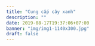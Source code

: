 ```yaml
---
title: "Cung cấp cây xanh"
description: ""
date: 2019-08-17T19:37:06+07:00
banner: "img/img1-1140x300.jpg"
draft: false
---
```


